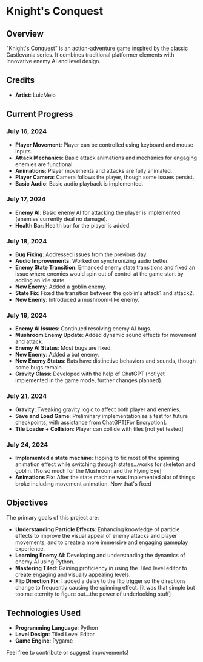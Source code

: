 # Knight's Conquest

## Overview
"Knight's Conquest" is an action-adventure game inspired by the classic Castlevania series. It combines traditional platformer elements with innovative enemy AI and level design.

## Credits
- **Artist**: LuizMelo 

## Current Progress

### July 16, 2024
- **Player Movement**: Player can be controlled using keyboard and mouse inputs.
- **Attack Mechanics**: Basic attack animations and mechanics for engaging enemies are functional.
- **Animations**: Player movements and attacks are fully animated.
- **Player Camera**: Camera follows the player, though some issues persist.
- **Basic Audio**: Basic audio playback is implemented.

### July 17, 2024
- **Enemy AI**: Basic enemy AI for attacking the player is implemented (enemies currently deal no damage).
- **Health Bar**: Health bar for the player is added.

### July 18, 2024
- **Bug Fixing**: Addressed issues from the previous day.
- **Audio Improvements**: Worked on synchronizing audio better.
- **Enemy State Transition**: Enhanced enemy state transitions and fixed an issue where enemies would spin out of control at the game start by adding an idle state.
- **New Enemy**: Added a goblin enemy.
- **State Fix**: Fixed the transition between the goblin's attack1 and attack2.
- **New Enemy**: Introduced a mushroom-like enemy.

### July 19, 2024
- **Enemy AI Issues**: Continued resolving enemy AI bugs.
- **Mushroom Enemy Update**: Added dynamic sound effects for movement and attack.
- **Enemy AI Status**: Most bugs are fixed.
- **New Enemy**: Added a bat enemy.
- **New Enemy Status**: Bats have distinctive behaviors and sounds, though some bugs remain.
- **Gravity Class**: Developed with the help of ChatGPT (not yet implemented in the game mode, further changes planned).

### July 21, 2024
- **Gravity**: Tweaking gravity logic to affect both player and enemies.
- **Save and Load Game**: Preliminary implementation as a test for future checkpoints, with assistance from ChatGPT[For Encryption].
- **Tile Loader + Collision**: Player can collide with tiles [not yet tested]

### July 24, 2024
- **Implemented a state machine**: Hoping to fix most of the spinning animation effect while switching through states...works for skeleton and goblin. [No so much for the Mushroom and the Flying Eye]
- **Animations Fix**: After the state machine was implemented alot of things broke including movement animation. Now that's fixed

## Objectives
The primary goals of this project are:
- **Understanding Particle Effects**: Enhancing knowledge of particle effects to improve the visual appeal of enemy attacks and player movements, and to create a more immersive and engaging gameplay experience.
- **Learning Enemy AI**: Developing and understanding the dynamics of enemy AI using Python.
- **Mastering Tiled**: Gaining proficiency in using the Tiled level editor to create engaging and visually appealing levels.
- **Flip Direction Fix**: I added a delay to the flip trigger so the directions change to frequently causing the spinning effect. [it was that simple but too me eternity to figure out...the power of underlooking stuff]

## Technologies Used
- **Programming Language**: Python
- **Level Design**: Tiled Level Editor
- **Game Engine**: Pygame

Feel free to contribute or suggest improvements!
